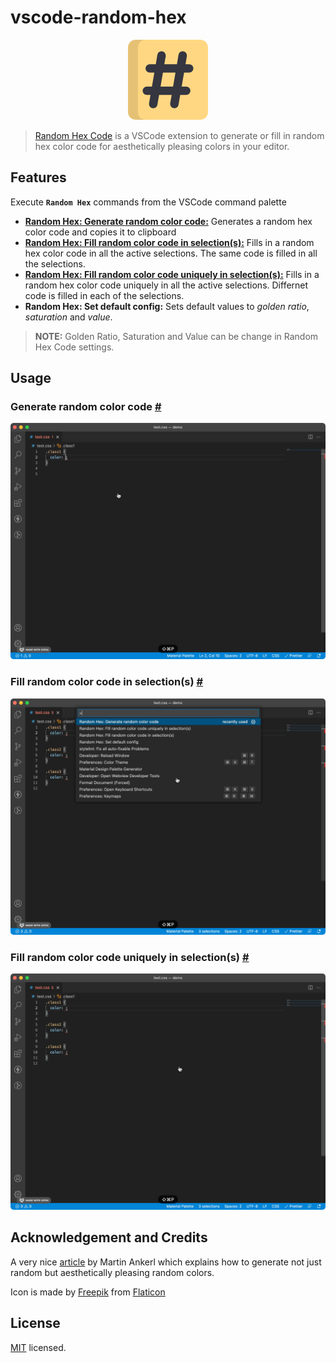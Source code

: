 # vscode-random-hex

<p align="center">
  <img src="https://raw.githubusercontent.com/piyush-bhatt/vscode-random-hex/master/assets/images/icon_logo.png" height="128px" width="128px" alt="Random Hex Logo" /></a>
</p>

> [Random Hex Code](https://marketplace.visualstudio.com/items?itemName=piyush-bhatt.vscode-random-hex) is a VSCode extension to generate or fill in random hex color code for aesthetically pleasing colors in your editor.

## Features

Execute **`Random Hex`** commands from the VSCode command palette

- [**Random Hex: Generate random color code:**](#generate-random-hex- 'Jump to Generate random color code') Generates a random hex color code and copies it to clipboard
- [**Random Hex: Fill random color code in selection(s):**](#fill-random-hex- 'Jump to Fill random color code in selection(s)') Fills in a random hex color code in all the active selections. The same code is filled in all the selections.
- [**Random Hex: Fill random color code uniquely in selection(s):**](#fill-random-hex-unique- 'Jump to Fill random color code uniquely in selection(s)') Fills in a random hex color code uniquely in all the active selections. Differnet code is filled in each of the selections.
- **Random Hex: Set default config:** Sets default values to _golden ratio_, _saturation_ and _value_.

> **NOTE:** Golden Ratio, Saturation and Value can be change in Random Hex Code settings.

## Usage

### Generate random color code [#](#generate-random-hex- 'Generate random color code')

<p align="center">
  <img src="https://raw.githubusercontent.com/piyush-bhatt/vscode-random-hex/master/assets/readme/Generate_Random_Hex.gif" alt="Generate Random Hex" />
</p>

### Fill random color code in selection(s) [#](#fill-random-hex- 'Fill random color code in selection(s)')

<p align="center">
  <img src="https://raw.githubusercontent.com/piyush-bhatt/vscode-random-hex/master/assets/readme/Fill_Random_Hex.gif" alt="Fill Random Hex" />
</p>

### Fill random color code uniquely in selection(s) [#](#fill-random-hex-unique- 'Fill random color code uniquely in selection(s)')

<p align="center">
  <img src="https://raw.githubusercontent.com/piyush-bhatt/vscode-random-hex/master/assets/readme/Fill_Random_Hex_Unique.gif" alt="Fill Random Hex Unique" />
</p>

## Acknowledgement and Credits

A very nice [article](https://martin.ankerl.com/2009/12/09/how-to-create-random-colors-programmatically/) by Martin Ankerl which explains how to generate not just random but aesthetically pleasing random colors.

Icon is made by [Freepik](https://www.freepik.com) from [Flaticon](https://www.flaticon.com/)

## License

[MIT](https://raw.githubusercontent.com/piyush-bhatt/vscode-random-hex/master/LICENSE) licensed.
